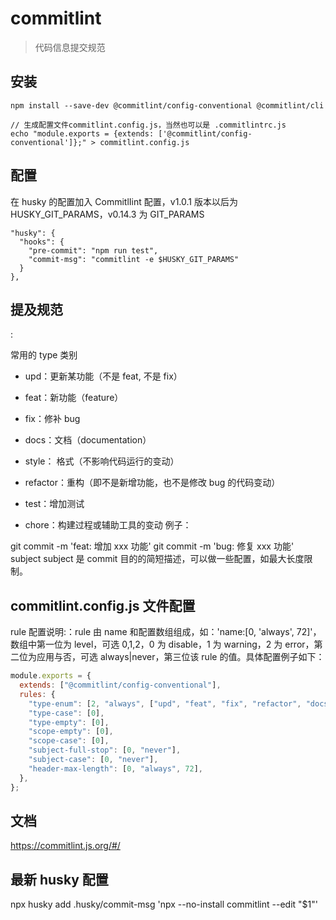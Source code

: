 # commitlint

> 代码信息提交规范

## 安装

```shell
npm install --save-dev @commitlint/config-conventional @commitlint/cli

// 生成配置文件commitlint.config.js，当然也可以是 .commitlintrc.js
echo "module.exports = {extends: ['@commitlint/config-conventional']};" > commitlint.config.js
```

## 配置

在 husky 的配置加入 CommitlIint 配置，v1.0.1 版本以后为 HUSKY_GIT_PARAMS，v0.14.3 为 GIT_PARAMS

```shell
"husky": {
  "hooks": {
    "pre-commit": "npm run test",
    "commit-msg": "commitlint -e $HUSKY_GIT_PARAMS"
  }
},
```

## 提及规范

<type>: <subject>

常用的 type 类别

- upd：更新某功能（不是 feat, 不是 fix）

- feat：新功能（feature）

- fix：修补 bug

- docs：文档（documentation）

- style： 格式（不影响代码运行的变动）

- refactor：重构（即不是新增功能，也不是修改 bug 的代码变动）

- test：增加测试

- chore：构建过程或辅助工具的变动
  例子：

git commit -m 'feat: 增加 xxx 功能'
git commit -m 'bug: 修复 xxx 功能'
subject
subject 是 commit 目的的简短描述，可以做一些配置，如最大长度限制。

## commitlint.config.js 文件配置

rule 配置说明:：rule 由 name 和配置数组组成，如：'name:[0, 'always', 72]'，数组中第一位为 level，可选 0,1,2，0 为 disable，1 为 warning，2 为 error，第二位为应用与否，可选 always|never，第三位该 rule 的值。具体配置例子如下：

```js
module.exports = {
  extends: ["@commitlint/config-conventional"],
  rules: {
    "type-enum": [2, "always", ["upd", "feat", "fix", "refactor", "docs", "chore", "style", "revert"]],
    "type-case": [0],
    "type-empty": [0],
    "scope-empty": [0],
    "scope-case": [0],
    "subject-full-stop": [0, "never"],
    "subject-case": [0, "never"],
    "header-max-length": [0, "always", 72],
  },
};
```

## 文档

https://commitlint.js.org/#/

## 最新 husky 配置

npx husky add .husky/commit-msg 'npx --no-install commitlint --edit "$1"'
